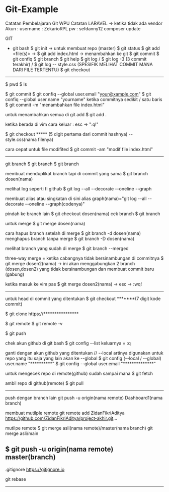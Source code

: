 # Git-Example
Catatan Pembelajaran Git WPU
Catatan LARAVEL
-> ketika tidak ada vendor
Akun :
username : ZekarioRPL
pw : sefdanny12
composer update

GIT

+ git bash
$ git init -> untuk membuat repo (master)
$ git status
$ git add <file(s)> -> $ git add index.html -> menambahkan ke git
$ git commit
$ git confiq
$ git branch
$ git help
$ git log / $ git log -3 (3 commit terakhir) / $ git log -- style.css (SPESIFIK MELIHAT COMMIT MANA DARI FILE TERTENTU)
$ git checkout
---
$ pwd
$ ls

$ git commit
	$ git confiq --global user.email "your@xample.com"
	$ git confiq --global user.name "yourname"
ketika commitnya sedikit / satu baris
$ git commit -m "menambahkan file index.html"

untuk menambahkan semua di git add
$ git add .

ketika berada di vim cara keluar : esc -> ":q!"

$ git checkout ***** (5 digit pertama dari commit hashnya) -- style.css(nama filenya)

cara cepat untuk file modifited
$ git commit -am "modif file index.html"

------
git branch
$ git branch
$ git branch <nama branch>

membuat menduplikat branch tapi di commit yang sama
$ git branch dosen(nama)

melihat log seperti fi github
$ git log --all --decorate --oneline --graph

membuat alias atau singkatan di sini
alias graph(nama)="git log --all --decorate --oneline --graph(codenya)"

pindah ke branch lain
$ git checkout dosen(nama)
cek branch
$ git branch

untuk merge
$ git merge dosen(nama)

cara hapus branch setelah di merge
$ git branch -d dosen(nama)
menghapus branch tanpa merge
$ git branch -D dosen(nama)

melihat branch yang sudah di merge
$ git branch --merged

three-way merge = ketika cabangnya tidak bersinambungan di commitnya
$ git merge dosen2(nama) -> ini akan menggabungkan 2 branch (dosen,dosen2) yang tidak bersinambungan dan membuat commit baru (gabung)

ketika masuk ke vim pas $ git merge dosen2(nama) -> esc -> :wq!

----

untuk head di commit yang ditentukan
$ git checkout *******(7 digit kode commit)

$ git clone https://****************

$ git remote
$ git remote -v

$ git push

chek akun github  di git bash
$ git config --list
keluarnya = :q

ganti dengan akun github yang ditentukan // --local artinya digunakan untuk repo yang itu saja yang lain akan ke --global
$ git config (--local / --global) user.name "**********"
$ git config --global user.email "**************"

untuk mengecek repo di remote(github) sudah sampai mana
$ git fetch 

ambil repo di github(remote)
$ git pull

------
push dengan branch lain 
git push -u origin(nama remote) Dashboard1(nama branch)

membuat mutilple remote
git remote add ZidanFikriAditya https://github.com/ZidanFikriAditya/project-akhir.git...

mutilpe remote
$ git merge asli(nama remote)/master(nama branch)
git merge asli/main

$ git push -u origin(nama remote) master(branch)
---

.gitignore
https://gitignore.io

git rebase

----
